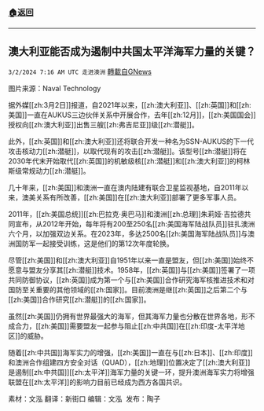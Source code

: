 ###  [:house:返回](README.md)
---


## 澳大利亚能否成为遏制中共国太平洋海军力量的关键？
`3/2/2024 7:16 AM UTC 走进澳洲` [轉載自GNews](https://gnews.org/articles/2358461)

图片来源：Naval Technology

据外媒[[zh:3月2日]]报道，自2021年以来，[[zh:澳大利亚]]、[[zh:英国]]和[[zh:美国]]一直在AUKUS三边伙伴关系中开展合作，去年[[zh:12月]]，[[zh:美国国会]]授权向[[zh:澳大利亚]]出售三艘[[zh:弗吉尼亚]]级[[zh:潜艇]]。

此外，[[zh:英国]]和[[zh:澳大利亚]]还将联合开发一种名为SSN-AUKUS的下一代攻击核动力[[zh:潜艇]]，以取代现有的攻击[[zh:潜艇]]。该型号[[zh:潜艇]]将在2030年代末开始取代[[zh:英国]]的机敏级核[[zh:潜艇]]和[[zh:澳大利亚]]的柯林斯级常规动力[[zh:潜艇]]。

几十年来，[[zh:美国]]和澳洲一直在澳内陆建有联合卫星监视基地，自2011年以来，澳美关系有所改善，[[zh:美国]]在[[zh:澳大利亚]]部署了更多军事人员。

2011年，[[zh:美国总统]][[zh:巴拉克·奥巴马]]和澳洲[[zh:总理]]朱莉娅·吉拉德共同宣布，从2012年开始，每年将有200至250名[[zh:美国海军陆战队员]]驻扎澳洲六个月，以加强双边关系。在2023年，多达2500名[[zh:美国海军陆战队员]]与澳洲国防军一起接受训练，这是他们的第12次年度轮换。

尽管[[zh:美国]]和[[zh:澳大利亚]]自1951年以来一直是盟友，但[[zh:美国]]始终不愿意与盟友分享其[[zh:潜艇]]技术。1958年，[[zh:英国]]与[[zh:美国]]签署了一项共同防御协议，[[zh:英国]]成为第一个与[[zh:美国]]合作研究海军核推进技术和对国防至关重要的其他领域的[[zh:国家]]。目前澳洲是继[[zh:英国]]之后第二个与[[zh:美国]]合作研究[[zh:潜艇]]的[[zh:国家]]。

虽然[[zh:美国]]仍拥有世界最强大的海军，但其海军力量也分散在世界各地，形不成合力，[[zh:美国]]需要盟友一起参与阻止[[zh:中共国]]在[[zh:印度-太平洋地区]]的威胁。

随着[[zh:中共国]]海军实力的增强，[[zh:美国]]一直在与[[zh:日本]]、[[zh:印度]]和澳洲合作组建四方安全对话（QUAD），[[zh:地理]]位置决定了[[zh:澳大利亚]]是遏制[[zh:中共国]][[zh:太平洋]]海军力量的关键一环，提升澳洲海军实力将增强联盟在[[zh:太平洋]]的影响力目前已经成为西方各国共识。

      
素材：文泓  翻译：新街口  编辑：文泓   发布：陶子

